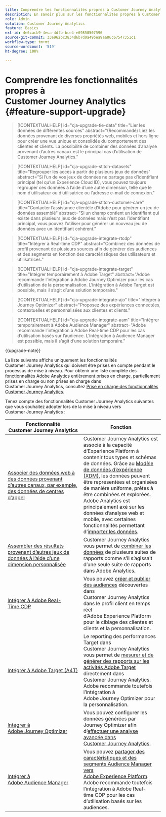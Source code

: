 ```yaml
---
title: Comprendre les fonctionnalités propres à Customer Journey Analytics
description: En savoir plus sur les fonctionnalités propres à Customer Journey Analytics
role: Admin
solution: Customer Journey Analytics
feature: Basics
exl-id: 4e6cacb9-4eca-4dfb-bce4-e69850507596
source-git-commit: 33e962bc3834d6b7d0a49bea9aa06c67547351c1
workflow-type: tm+mt
source-wordcount: '519'
ht-degree: 100%

---
```


# Comprendre les fonctionnalités propres à Customer Journey Analytics {#feature-support-upgrade}

<!-- markdownlint-disable MD034 -->

>[!CONTEXTUALHELP]
>id="cja-upgrade-tie-data"
>title="Lier les données de différentes sources"
>abstract="(Recommandé) Liez les données provenant de diverses propriétés web, mobiles et hors ligne pour créer une vue unique et consolidée du comportement des clientes et clients. La possibilité de combiner des données d’analyse provenant d’autres canaux est le principal cas d’utilisation de Customer Journey Analytics."

<!-- markdownlint-enable MD034 -->

<!-- markdownlint-disable MD034 -->

>[!CONTEXTUALHELP]
>id="cja-upgrade-stitch-datasets"
>title="Regrouper les accès à partir de plusieurs jeux de données"
>abstract="Si l’un de vos jeux de données ne partage pas d’identifiant principal (tel qu’un Experience Cloud ID), vous pouvez toujours regrouper ces données à l’aide d’une autre dimension, telle que le nom d’utilisateur ou d’utilisatrice ou l’adresse e-mail de connexion."

<!-- markdownlint-enable MD034 -->

<!-- markdownlint-disable MD034 -->

>[!CONTEXTUALHELP]
>id="cja-upgrade-stitch-customer-care"
>title="Contacter l’assistance clientèle d’Adobe pour générer un jeu de données assemblé"
>abstract="Si un champ contient un identifiant qui existe dans plusieurs jeux de données mais n’est pas l’identifiant principal, vous pouvez l’utiliser pour générer un nouveau jeu de données avec un identifiant cohérent."

<!-- markdownlint-enable MD034 -->

<!-- markdownlint-disable MD034 -->

>[!CONTEXTUALHELP]
>id="cja-upgrade-integrate-rtcdp"
>title="Intégrer à Real-time CDP"
>abstract="Combinez des données de profil provenant de plusieurs sources afin de générer des audiences et des segments en fonction des caractéristiques des utilisateurs et utilisatrices."

<!-- markdownlint-enable MD034 -->

<!-- markdownlint-disable MD034 -->

>[!CONTEXTUALHELP]
>id="cja-upgrade-integrate-target"
>title="Intégrer temporairement à Adobe Target"
>abstract="Adobe recommande l’intégration à Adobe Journey Optimizer pour les cas d’utilisation de la personnalisation. L’intégration à Adobe Target est possible, mais il s’agit d’une solution temporaire."

<!-- markdownlint-enable MD034 -->

<!-- markdownlint-disable MD034 -->

>[!CONTEXTUALHELP]
>id="cja-upgrade-integrate-ajo"
>title="Intégrer à Journey Optimizer"
>abstract="Proposez des expériences connectées, contextuelles et personnalisées aux clientes et clients."

<!-- markdownlint-enable MD034 -->

<!-- markdownlint-disable MD034 -->

>[!CONTEXTUALHELP]
>id="cja-upgrade-integrate-aam"
>title="Intégrer temporairement à Adobe Audience Manager"
>abstract="Adobe recommande l’intégration à Adobe Real-time CDP pour les cas d’utilisation basés sur l’audience. L’intégration à Audience Manager est possible, mais il s’agit d’une solution temporaire."

<!-- markdownlint-enable MD034 -->

{{upgrade-note}}

La liste suivante affiche uniquement les fonctionnalités Customer Journey Analytics qui doivent être prises en compte pendant le processus de mise à niveau. Pour obtenir une liste complète des fonctionnalités Adobe Analytics entièrement prises en charge, partiellement prises en charge ou non prises en charge dans Customer Journey Analytics, consultez [Prise en charge des fonctionnalités Customer Journey Analytics](/help/getting-started/aa-vs-cja/cja-aa.md).

Tenez compte des fonctionnalités Customer Journey Analytics suivantes que vous souhaitez adopter lors de la mise à niveau vers Customer Journey Analytics :

| Fonctionnalité Customer Journey Analytics | Fonction |
|---------|----------|
| [Associer des données web à des données provenant d’autres canaux, par exemple, des données de centres d’appel](https://experienceleague.adobe.com/fr/docs/analytics-platform/using/cja-usecases/cross-channel/cross-channel) | Customer Journey Analytics est associé à la capacité d’Experience Platform à contenir tous types et schémas de données. Grâce au [Modèle de données d’expérience (XDM)](https://experienceleague.adobe.com/fr/docs/experience-platform/xdm/home), les données peuvent être représentées et organisées de manière uniforme, prêtes à être combinées et explorées. Adobe Analytics est principalement axé sur les données d’analyse web et mobile, avec certaines fonctionnalités permettant d’[importer les données](https://experienceleague.adobe.com/docs/analytics/import/home.html?lang=fr). |
| [Assembler des résultats provenant d’autres jeux de données à l’aide d’une dimension personnalisée](https://experienceleague.adobe.com/fr/docs/analytics-platform/using/stitching/overview) | Customer Journey Analytics vous permet de [combiner les données](/help/connections/combined-dataset.md) de plusieurs suites de rapports comme s’il s’agissait d’une seule suite de rapports dans Adobe Analytics. |
| [Intégrer à Adobe Real-Time CDP](/help/components/audiences/audiences-overview.md) | Vous pouvez [créer et publier des audiences](/help/components/audiences/audiences-overview.md) découvertes dans Customer Journey Analytics dans le profil client en temps réel d’Adobe Experience Platform pour le ciblage des clientes et clients et la personnalisation. |
| [Intégrer à Adobe Target (A4T)](/help/integrations/at.md) | Le reporting des performances Target dans Customer Journey Analytics vous permet de [mesurer et de générer des rapports sur les activités Adobe Target](/help/integrations/at.md) directement dans Customer Journey Analytics. Adobe recommande toutefois l’intégration à Adobe Journey Optimizer pour la personnalisation. |
| [Intégrer à Adobe Journey Optimizer](/help/integrations/ajo.md) | Vous pouvez configurer les données générées par Journey Optimizer afin d’[effectuer une analyse avancée dans Customer Journey Analytics](/help/integrations/ajo.md). |
| [Intégrer à Adobe Audience Manager](https://experienceleague.adobe.com/fr/docs/audience-manager/user-guide/implementation-integration-guides/integration-experience-platform/aam-aep-audience-sharing) | Vous pouvez [partager des caractéristiques et des segments Audience Manager vers Adobe Experience Platform](https://experienceleague.adobe.com/fr/docs/audience-manager/user-guide/implementation-integration-guides/integration-experience-platform/aam-aep-audience-sharing). Adobe recommande toutefois l’intégration à Adobe Real-time CDP pour les cas d’utilisation basés sur les audiences. |
